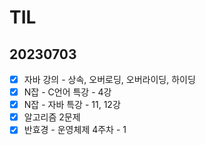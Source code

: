 # TIL

## 20230703

- [x]  자바 강의 - 상속, 오버로딩, 오버라이딩, 하이딩
- [x]  N잡 - C언어 특강 - 4강
- [x]  N잡 - 자바 특강 - 11, 12강
- [x]  알고리즘 2문제
- [x]  반효경 - 운영체제 4주차 - 1